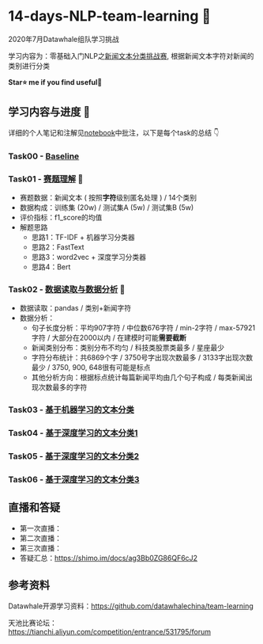 # 14-days-NLP-team-learning 📑

2020年7月Datawhale组队学习挑战    

学习内容为：零基础入门NLP之[新闻文本分类挑战赛](https://tianchi.aliyun.com/competition/entrance/531810/introduction?spm=5176.12281973.1005.1.3dd52448ZYdHgU), 根据新闻文本字符对新闻的类别进行分类

**Star⭐ me if you find useful🤣**

## 学习内容与进度 📙

详细的个人笔记和注解见[notebook](/nbs/)中批注，以下是每个task的总结 👇

### Task00 - [Baseline](/nbs/Task00-Baseline.ipynb) 

### Task01 - [赛题理解](/nbs/Task01-赛题理解.ipynb) 🍻

- 赛题数据：新闻文本 ( 按照**字符**级别匿名处理 ) / 14个类别
- 数据构成：训练集 (20w) / 测试集A (5w) / 测试集B (5w)
- 评价指标：f1_score的均值
- 解题思路
  - 思路1：TF-IDF + 机器学习分类器
  - 思路2：FastText
  - 思路3：word2vec + 深度学习分类器
  - 思路4：Bert

### Task02 - [数据读取与数据分析](/nbs/Task02-数据读取与数据分析.ipynb) 🍻

- 数据读取：pandas / 类别+新闻字符
- 数据分析：
  - 句子长度分析：平均907字符 / 中位数676字符 / min-2字符 / max-57921字符 / 大部分在2000以内 / 在建模时可能**需要截断**
  - 新闻类别分布：类别分布不均匀 / 科技类股票类最多 / 星座最少
  - 字符分布统计：共6869个字 / 3750号字出现次数最多 / 3133字出现次数最少 / 3750, 900, 648很有可能是标点
  - 其他分析方向：根据标点统计每篇新闻平均由几个句子构成 / 每类新闻出现次数最多的字符

### Task03 - [基于机器学习的文本分类](/nbs/Task03-基于机器学习的文本分类.ipynb) 

### Task04 - [基于深度学习的文本分类1](/nbs/Task04-基于深度学习的文本分类1.ipynb) 

### Task05 - [基于深度学习的文本分类2](/nbs/Task05-基于深度学习的文本分类1.ipynb) 

### Task06 - [基于深度学习的文本分类3](/nbs/Task05-基于深度学习的文本分类3.ipynb) 

## 直播和答疑

- 第一次直播：
- 第二次直播：
- 第三次直播：
- 答疑汇总：https://shimo.im/docs/ag3Bb0ZG86QF6cJ2

## 参考资料

Datawhale开源学习资料：https://github.com/datawhalechina/team-learning 

天池比赛论坛：https://tianchi.aliyun.com/competition/entrance/531795/forum

